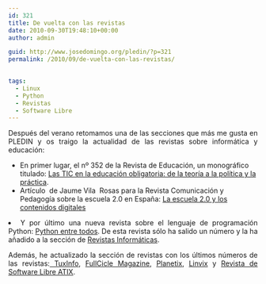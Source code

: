 ```yaml
---
id: 321
title: De vuelta con las revistas
date: 2010-09-30T19:48:10+00:00
author: admin

guid: http://www.josedomingo.org/pledin/?p=321
permalink: /2010/09/de-vuelta-con-las-revistas/

  
tags:
  - Linux
  - Python
  - Revistas
  - Software Libre
---
```

<p style="text-align: justify;">
  Después del verano retomamos una de las secciones que más me gusta en PLEDIN y os traigo la actualidad de las revistas sobre informática y educación:
</p>

  * En primer lugar, el nº 352 de la Revista de Educación, un monográfico titulado: [Las TIC en la educación obligatoria: de la teoría a la política y la práctica](http://www.revistaeducacion.educacion.es/re352.htm).
  * Artículo  de Jaume Vila  Rosas para la Revista Comunicación y Pedagogía sobre la escuela 2.0 en España: <a title="View La escuela 2.0 y los contenidos digitales on Scribd" href="http://www.scribd.com/doc/18165312/La-escuela-20-y-los-contenidos-digitales" target="_blank">La escuela 2.0 y los contenidos digitales</a>
<li style="text-align: justify;">
  Y por último una nueva revista sobre el lenguaje de programación Python: <a href="http://revista.python.org.ar/1/html/">Python entre todos</a>. De esta revista sólo ha salido un número y la ha añadido a la sección de <a href="http://www.josedomingo.org/revistas">Revistas Informáticas</a>.
</li>

<p style="text-align: justify;">
  Además, he actualizado la sección de revistas con los últimos números de las revistas:<a href="http://www.josedomingo.org/revistas/index.php?id=1"> TuxInfo</a>, <a href="http://www.josedomingo.org/revistas/index.php?id=2">FullCicle Magazine</a>, <a href="http://www.josedomingo.org/revistas/index.php?id=14">Planetix</a>, <a href="http://www.josedomingo.org/revistas/index.php?id=13">Linvix</a> y <a href="http://www.josedomingo.org/revistas/index.php?id=3">Revista de Software Libre ATIX</a>.
</p>

<!-- AddThis Advanced Settings generic via filter on the_content -->

<!-- AddThis Share Buttons generic via filter on the_content -->